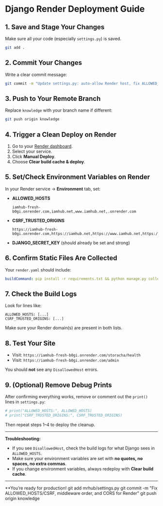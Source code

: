 # Django Render Deployment Guide

## 1. Save and Stage Your Changes

Make sure all your code (especially `settings.py`) is saved.

```sh
git add .
```

## 2. Commit Your Changes

Write a clear commit message:

```sh
git commit -m "Update settings.py: auto-allow Render host, fix ALLOWED_HOSTS/CSRF"
```

## 3. Push to Your Remote Branch

Replace `knowledge` with your branch name if different:

```sh
git push origin knowledge
```

## 4. Trigger a Clean Deploy on Render

1. Go to your [Render dashboard](https://dashboard.render.com/).
2. Select your service.
3. Click **Manual Deploy**.
4. Choose **Clear build cache & deploy**.

## 5. Set/Check Environment Variables on Render

In your Render service → **Environment** tab, set:

- **ALLOWED_HOSTS**
  ```
  iamhub-fresh-b0gi.onrender.com,iamhub.net,www.iamhub.net,.onrender.com
  ```
- **CSRF_TRUSTED_ORIGINS**
  ```
  https://iamhub-fresh-b0gi.onrender.com,https://iamhub.net,https://www.iamhub.net,https://*.onrender.com
  ```
- **DJANGO_SECRET_KEY** (should already be set and strong)

## 6. Confirm Static Files Are Collected

Your `render.yaml` should include:

```yaml
buildCommand: pip install -r requirements.txt && python manage.py collectstatic --noinput
```

## 7. Check the Build Logs

Look for lines like:

```
ALLOWED_HOSTS: [...]
CSRF_TRUSTED_ORIGINS: [...]
```

Make sure your Render domain(s) are present in both lists.

## 8. Test Your Site

- Visit: `https://iamhub-fresh-b0gi.onrender.com/storacha/health`
- Visit: `https://iamhub-fresh-b0gi.onrender.com/admin`

You should **not** see any `DisallowedHost` errors.

## 9. (Optional) Remove Debug Prints

After confirming everything works, remove or comment out the `print()` lines in `settings.py`:

```python
# print("ALLOWED_HOSTS:", ALLOWED_HOSTS)
# print("CSRF_TRUSTED_ORIGINS:", CSRF_TRUSTED_ORIGINS)
```

Then repeat steps 1–4 to deploy the cleanup.

---

**Troubleshooting:**

- If you see `DisallowedHost`, check the build logs for what Django sees in `ALLOWED_HOSTS`.
- Make sure your environment variables are set with **no quotes, no spaces, no extra commas**.
- If you change environment variables, always redeploy with **Clear build cache**.

---

**You’re ready for production!
git add mrhub/settings.py
git commit -m "Fix ALLOWED_HOSTS/CSRF, middleware order, and CORS for Render"
git push origin knowledge 